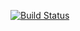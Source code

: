 [![Build Status](https://travis-ci.org/iphp/nbainfo.svg?branch=master)](https://travis-ci.org/iphp/nbainfo)